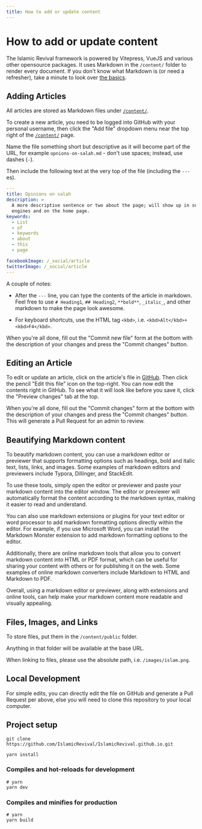 ```yaml
---
title: How to add or update content
---
```


# How to add or update content

The Islamic Revival framework is powered by Vitepress, VueJS and various other opensource packages. It uses Markdown in the `/content/` folder to render every document. If you don't know what Markdown is (or need a refresher), take a minute to look over [the basics][1].

## Adding Articles

All articles are stored as Markdown files under [`/content/`][2]. 

To create a new article, you need to be logged into GitHub with your personal username, then click the "Add file" dropdown menu near the top right of the [`/content/`][2] page.

Name the file something short but descriptive as it will become part of the URL, for
example `opnions-on-salah.md` - don't use spaces; instead,
use dashes (`-`).

Then include the following text at the very top of the file (including the
`---`es).

```yaml
---
title: Opinions on salah
description: >
  A more descriptive sentence or two about the page; will show up in search
  engines and on the home page.
keywords:
  - List
  - of
  - keywords
  - about
  - this
  - page

facebookImage: /_social/article
twitterImage: /_social/article
---
```

A couple of notes:

- After the `---` line, you can type the contents of the article in markdown.
Feel free to use `# Heading1`, `## Heading2`, `**bold**`, `_italic_`, and other
markdown to make the page look awesome.

- For keyboard shortcuts, use the HTML tag `<kbd>`, i.e.
`<kbd>Alt</kbd>+<kbd>F4</kbd>`.

When you're all done, fill out the "Commit new file" form at the bottom with the
description of your changes and press the "Commit changes" button.

## Editing an Article

To edit or update an article, click on the article's file in [GitHub][2]. Then
click the pencil "Edit this file" icon on the top-right. You can now edit the
contents right in GitHub. To see what it will look like before you save it,
click the "Preview changes" tab at the top.

When you're all done, fill out the "Commit changes" form at the bottom with the
description of your changes and press the "Commit changes" button. This will generate a Pull Request for an admin to review.

## Beautifying Markdown content
To beautify markdown content, you can use a markdown editor or previewer that supports formatting options such as headings, bold and italic text, lists, links, and images. Some examples of markdown editors and previewers include Typora, Dillinger, and StackEdit.

To use these tools, simply open the editor or previewer and paste your markdown content into the editor window. The editor or previewer will automatically format the content according to the markdown syntax, making it easier to read and understand.

You can also use markdown extensions or plugins for your text editor or word processor to add markdown formatting options directly within the editor. For example, if you use Microsoft Word, you can install the Markdown Monster extension to add markdown formatting options to the editor.

Additionally, there are online markdown tools that allow you to convert markdown content into HTML or PDF format, which can be useful for sharing your content with others or for publishing it on the web. Some examples of online markdown converters include Markdown to HTML and Markdown to PDF.

Overall, using a markdown editor or previewer, along with extensions and online tools, can help make your markdown content more readable and visually appealing.

## Files, Images, and Links

To store files, put them in the `/content/public` folder. 

Anything in that folder will be available at the base URL. 

When linking to files, please use the absolute path, i.e.
`/images/islam.png`.


## Local Development

For simple edits, you can directly edit the file on GitHub and generate a Pull Request per above, else you will need to clone this repository to your local computer.


## Project setup

```
git clone https://github.com/IslamicRevival/IslamicRevival.github.io.git

yarn install
```

### Compiles and hot-reloads for development

```
# yarn
yarn dev
```

### Compiles and minifies for production

```
# yarn
yarn build
```


[1]: https://help.github.com/articles/markdown-basics/
[2]: https://github.com/IslamicRevival/IslamicRevival.github.io/tree/main/content
